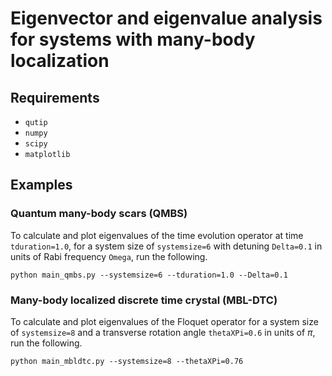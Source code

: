 # Eigenvector and eigenvalue analysis for systems with many-body localization

## Requirements

- `qutip`
- `numpy`
- `scipy`
- `matplotlib`

## Examples

### Quantum many-body scars (QMBS)

To calculate and plot eigenvalues of the time evolution operator at
time `tduration=1.0`, for a system size of `systemsize=6` with
detuning `Delta=0.1` in units of Rabi frequency `Omega`, run the 
following.
```
python main_qmbs.py --systemsize=6 --tduration=1.0 --Delta=0.1
```

### Many-body localized discrete time crystal (MBL-DTC)

To calculate and plot eigenvalues of the Floquet operator for a 
system size of `systemsize=8` and a transverse rotation angle
`thetaXPi=0.6` in units of $\pi$, run the following.
```
python main_mbldtc.py --systemsize=8 --thetaXPi=0.76
```
